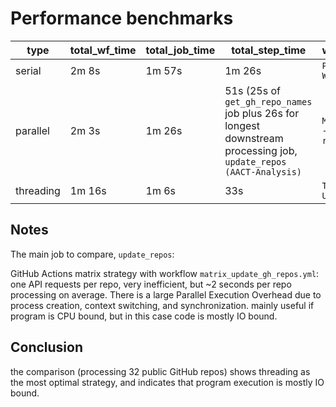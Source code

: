 # Performance benchmarks

| type | total_wf_time | total_job_time | total_step_time | workflow_name | workflow_file | commit ID | workflow_run_number |
|-----|-----|-----|-----|-----|-----|-----|-----|
| serial | 2m 8s | 1m 57s | 1m 26s | `Project Metrics Workflow` | `wf.yml` | 5294192eb66667f978ad335a9cfd9278e90ff196 | 318 |
| parallel | 2m 3s | 1m 26s | 51s (25s of `get_gh_repo_names` job plus 26s for longest downstream processing job, `update_repos (AACT-Analysis)` | `Matrix strategy - Update GH repos` | `matrix_update_gh_repos.yml` | 5294192eb66667f978ad335a9cfd9278e90ff196 | 3 |
| threading | 1m 16s | 1m 6s | 33s | `Threading - Update GH repos` | `threading_update_gh_repos.yml` | 5294192eb66667f978ad335a9cfd9278e90ff196 | 2 |

## Notes
The main job to compare, `update_repos`:

GitHub Actions matrix strategy with workflow `matrix_update_gh_repos.yml`:<br>
one API requests per repo, very inefficient, but ~2 seconds per repo processing on average.
There is a large Parallel Execution Overhead due to process creation, context switching, and synchronization.
mainly useful if program is CPU bound, but in this case code is mostly IO bound.

## Conclusion
the comparison (processing 32 public GitHub repos) shows threading as the most optimal strategy,
and indicates that program execution is mostly IO bound.
